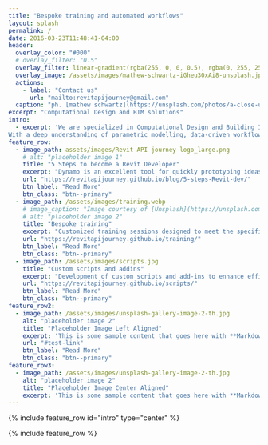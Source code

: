 ```yaml
---
title: "Bespoke training and automated workflows"
layout: splash
permalink: /
date: 2016-03-23T11:48:41-04:00
header:
  overlay_color: "#000"
  # overlay_filter: "0.5"
  overlay_filter: linear-gradient(rgba(255, 0, 0, 0.5), rgba(0, 255, 255, 0.5))
  overlay_image: /assets/images/mathew-schwartz-iGheu30xAi8-unsplash.jpg
  actions:
    - label: "Contact us"
      url: "mailto:revitapijourney@gmail.com"
  caption: "ph. [mathew schwartz](https://unsplash.com/photos/a-close-up-of-a-computer-circuit-board-iGheu30xAi8)"
excerpt: "Computational Design and BIM solutions"
intro: 
  - excerpt: 'We are specialized in Computational Design and Building Information Modeling (BIM) with a strong focus on Revit and Rhino.
With a deep understanding of parametric modelling, data-driven workflows and automation, we work closely with multidisciplinary teams to provide creative and time saving solutions.'
feature_row:
  - image_path: assets/images/Revit API journey logo_large.png
    # alt: "placeholder image 1"
    title: "5 Steps to become a Revit Developer"
    excerpt: "Dynamo is an excellent tool for quickly prototyping ideas and creating scripts, but issues like deployment challenges, version compatibility, limited out-of-the-box nodes, and slower execution times can sometimes hinder the user experience."
    url: "https://revitapijourney.github.io/blog/5-steps-Revit-dev/"
    btn_label: "Read More"
    btn_class: "btn--primary"
  - image_path: /assets/images/training.webp
    # image_caption: "Image courtesy of [Unsplash](https://unsplash.com/)"
    # alt: "placeholder image 2"
    title: "Bespoke training"
    excerpt: "Customized training sessions designed to meet the specific needs of the client."
    url: "https://revitapijourney.github.io/training/"
    btn_label: "Read More"
    btn_class: "btn--primary"
  - image_path: /assets/images/scripts.jpg
    title: "Custom scripts and addins"
    excerpt: "Development of custom scripts and add-ins to enhance efficiency and maximize time savings."
    url: "https://revitapijourney.github.io/scripts/"
    btn_label: "Read More"
    btn_class: "btn--primary"
feature_row2:
  - image_path: /assets/images/unsplash-gallery-image-2-th.jpg
    alt: "placeholder image 2"
    title: "Placeholder Image Left Aligned"
    excerpt: 'This is some sample content that goes here with **Markdown** formatting. Left aligned with `type="left"`'
    url: "#test-link"
    btn_label: "Read More"
    btn_class: "btn--primary"
feature_row3:
  - image_path: /assets/images/unsplash-gallery-image-2-th.jpg
    alt: "placeholder image 2"
    title: "Placeholder Image Center Aligned"
    excerpt: 'This is some sample content that goes here with **Markdown** formatting. Centered with `type="center"`'
---
```


{% include feature_row id="intro" type="center" %}

{% include feature_row %}

<!-- {% include feature_row id="feature_row2" type="left" %} -->

<!-- {% include feature_row id="feature_row3" type="right" %} -->